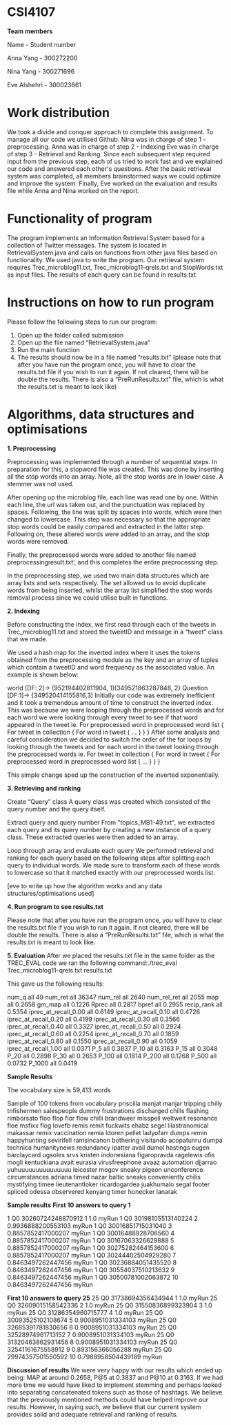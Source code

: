 # CSI4107

**Team members**

Name - Student number

Anna Yang - 300272200

Nina Yang - 300271696

Eve Alshehri - 300023661




# **Work distribution**

We took a divide and conquer approach to complete this assignment. To manage all our code we utilised Github. 
Nina was in charge of step 1 - preprocessing. 
Anna was in charge of step 2 - Indexing 
Eve was in charge of step 3 - Retrieval and Ranking. 
Since each subsequent step required input from the previous step, each of us tried to work fast and we explained our code and answered each other's questions. 
After the basic retrieval system was completed, all members brainstormed ways we could optimize and improve the system. Finally, Eve worked on the evaluation and results file while Anna and Nina worked on the report. 

# **Functionality of program**

The program implements an Information Retrieval System based for a collection of Twitter messages. The system is located in RetrievalSystem.java and calls on functions from other java files based on functionality. We used java to write the program. 
Our retrieval system requires Trec_microblog11.txt, Trec_microblog11-qrels.txt and StopWords.txt as input files. The results of each query can be found in results.txt.


# **Instructions on how to run program**

Please follow the following steps to run our program:

1. Open up the folder called submission 
2. Open up the file named “RetrievalSystem.java”
3. Run the main function
4. The results should now be in a file named “results.txt” (please note that after you have run the program once, you will have to clear the results.txt file if you wish to run it again. If not cleared, there will be double the results. There is also a “PreRunResults.txt” file, which is what the results.txt is meant to look like) 


# Algorithms, data structures and optimisations

**1. Preprocessing**

Preprocessing was implemented through a number of sequential steps. In preparation for this, a stopword file was created. This was done by inserting all the stop words into an array. Note, all the stop words are in lower case. A stemmer was not used. 

After opening up the microblog file, each line was read one by one. Within each line, the url was taken out, and the punctuation was replaced by spaces. Following, the line was split by spaces into words, which were then changed to lowercase. This step was necessary so that the appropriate stop words could be easily compared and extracted in the latter step. Following on, these altered words were added to an array, and the stop words were removed. 

Finally, the preprocessed words were added to another file named preprocessingresult.txt’, and this completes the entire preprocessing step. 

In the preprocessing step, we used two main data structures which are array lists and sets respectively. The set allowed us to avoid duplicate words from being inserted, whilst the array list simplified the stop words removal process since we could utilise built in functions. 


**2. Indexing**

Before constructing the index, we first read through each of the tweets in Trec_microblog11.txt and stored the tweetID and message in a “tweet” class that we made.

We used a hash map for the inverted index where it uses the tokens obtained from the preprocessing module as the key and an array of tuples which contain a tweetID and word frequency as the associated value. An example is shown below:

world [DF: 2]-> (952194402811904, 1)(349521863287848, 2}
Question [DF:1]-> {349520414155816,3)
Initially our code was extremely inefficient and it took a tremendous amount of time to construct the inverted index. This was because we were looping through the preprocessed words and for each word we were looking through every tweet to see if that word appeared in the tweet ie.
For preprocessed word in preprocessed word list {
	For tweet in collection {
		For word in tweet {
			… 
		}
	}
}
After some analysis and careful consideration we decided to switch the order of the for loops by looking through the tweets and for each word in the tweet looking through the preprocessed words ie. 
For tweet in collection {
	For word in tweet {
For preprocessed word in preprocessed word list {
			… 
		}
	}
}

This simple change sped up the construction of the inverted exponentially. 


**3. Retrieving and ranking**



Create “Query” class
A query class was created which consisted of the query number and the query itself. 

Extract query and query number 
From "topics_MB1-49.txt", we extracted each query and its query number by creating a new instance of a query class. These extracted queries were then added to an array.

Loop through array and evaluate each query
We performed retrieval and ranking for each query based on the following steps after splitting each query to individual words. We made sure to transform each of these words to lowercase so that it matched exactly with our preprocessed words list. 


[eve to write up how the algorithm works and any data structures/optimisations used]



**4. Run program to see results.txt**

Please note that after you have run the program once, you will have to clear the results.txt file if you wish to run it again. If not cleared, there will be double the results. There is also a “PreRunResults.txt” file, which is what the results.txt is meant to look like. 

**5. Evaluation**
After we placed the results.txt file in the same folder as the TREC_EVAL code we ran the following command:
​​./trec_eval Trec_microblog11-qrels.txt results.txt

This gave us the following results:

num_q                   all     49
num_ret                 all     36347
num_rel                 all     2640
num_rel_ret             all     2055
map                     all     0.2658
gm_map                  all     0.1226
Rprec                   all     0.2817
bpref                   all     0.2955
recip_rank              all     0.5354
iprec_at_recall_0.00    all     0.6149
iprec_at_recall_0.10    all     0.4726
iprec_at_recall_0.20    all     0.4199
iprec_at_recall_0.30    all     0.3566
iprec_at_recall_0.40    all     0.3327
iprec_at_recall_0.50    all     0.2924
iprec_at_recall_0.60    all     0.2254
iprec_at_recall_0.70    all     0.1859
iprec_at_recall_0.80    all     0.1550
iprec_at_recall_0.90    all     0.1059
iprec_at_recall_1.00    all     0.0371
P_5                     all     0.3837
P_10                    all     0.3163
P_15                    all     0.3048
P_20                    all     0.2898
P_30                    all     0.2653
P_100                   all     0.1814
P_200                   all     0.1268
P_500                   all     0.0732
P_1000                  all     0.0419



**Sample Results**

The vocabulary size is 59,413 words 

Sample of 100 tokens from vocabulary 
priscilla
manjat
manjar
tripping
chilly
tnfishermen
salespeople
dummy
frustrations
discharged
chills
flashing
rimborsato
floo
flop
flor
flow
chilli
brandweer
misspell
weltweit
resonance
floe
msfixx
flog
lovefb
remis
remit
fuckwits
ehabz
segel
lilastranomical
makassar
remix
vaccination
remia
ldoren
pellet
ladyofarr
dumps
remin
happyhunting
sevirifell
ramsincanon
bothering
visitando
acopatunru
dumpa
technica
humanitynews
redundancy
ipatter
avail
dumol
hastings
eugen
barclaycard
ugsoles
srvs
kristen
indonesiana
figaropravda
ragelewis
ofis
mogli
kentuckiana
avait
eurasia
virusfreephone
avaaz
automation
djjarrao
yuhuuuuuuuuuuuuuuu
leicester
mogov
sneaky
pigeon
unconference
circumstances
adriana
timed
nazar
baltic
sneaks
conveniently
chilis
mystifying
timee
lieutenantloker
ricardogardea
juakhumalo
segal
footer
spliced
odessa
observered
kenyang
timer
honecker
lanarak

**Sample results**
**First 10 answers to query 1**

1 Q0 30260724248870912 1 1.0 myRun
1 Q0 30198105513140224 2 0.9936888200553103 myRun
1 Q0 30016851715031040 3 0.8857852417000207 myRun
1 Q0 30016488928706560 4 0.8857852417000207 myRun
1 Q0 30167063326629888 5 0.8857852417000207 myRun
1 Q0 30275282464153600 6 0.8857852417000207 myRun
1 Q0 30244402504929280 7 0.8463497262447456 myRun
1 Q0 30236884051435520 8 0.8463497262447456 myRun
1 Q0 30554037510213632 9 0.8463497262447456 myRun
1 Q0 30500781002063872 10 0.8463497262447456 myRun


**First 10 answers to query 25**
25 Q0 31738694356434944 1 1.0 myRun
25 Q0 32609015158542336 2 1.0 myRun
25 Q0 31550836899323904 3 1.0 myRun
25 Q0 31286354960715777 4 1.0 myRun
25 Q0 30093525102108674 5 0.9008951031334103 myRun
25 Q0 32685391781830656 6 0.9008951031334103 myRun
25 Q0 32528974961713152 7 0.9008951031334103 myRun
25 Q0 31320463862931456 8 0.9008951031334103 myRun
25 Q0 32541161675558912 9 0.893156366056288 myRun
25 Q0 29974357501550592 10 0.7988958504439189 myRun



**Discussion of results**
We were very happy with our results which ended up being: MAP at around 0.2658, P@5 at 0.3837 and P@10 at 0.3163. If we had more time we would have liked to implement stemming and perhaps looked into separating concatenated tokens such as those of hashtags. We believe that the previously mentioned methods could have helped improve our results. However, in saying such, we believe that our current system provides solid and adequate retrieval and ranking of results. 
